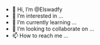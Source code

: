 - 👋 Hi, I’m @Elswadfy
- 👀 I’m interested in ...
- 🌱 I’m currently learning ...
- 💞️ I’m looking to collaborate on ...
- 📫 How to reach me ...

<!---
Elswadfy/Elswadfy is a ✨ special ✨ repository because its `README.md` (this file) appears on your GitHub profile.
You can click the Preview link to take a look at your changes.
--->

